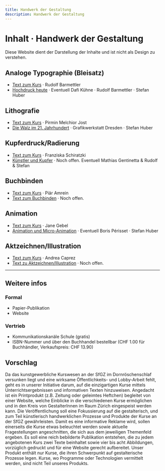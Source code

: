 ```yaml
---
title: Handwerk der Gestaltung
description: Handwerk der Gestaltung
---
```



# Inhalt · Handwerk der Gestaltung


<div class="small">

Diese Website dient der Darstellung der Inhalte und ist nicht als Design zu verstehen.  

</div>





## Analoge Typographie (Bleisatz)
* [Text zum Kurs](./typographie/) · Rudolf Barmettler
* [Hochdruck heute](./hochdruck/) · Eventuell Dafi Kühne · Rudolf Barmettler · Stefan Huber

## Lithografie
* [Text zum Kurs](./lithografie/) · Pirmin Melchior Jost
* [Die Walz im 21. Jahrhundert](./walz/) · Grafikwerkstatt Dresden · Stefan Huber

## Kupferdruck/Radierung
* [Text zum Kurs](./tiefdruck/) · Franziska Schiratzki
* [Künstler und Kupfer](./kupfer/) · Noch offen. Eventuell Mathias Gentinetta & Rudolf & Stefan

## Buchbinden
* [Text zum Kurs](./buchbinden/) · Piär Amrein
* [Text zum Buchbinden](./buchbinden-text/) · Noch offen.

## Animation
* [Text zum Kurs](./animation/) · Jane Gebel
* [Animation und Micro-Animation](./micro-animation/) · Eventuell Boris Périsset · Stefan Huber

## Aktzeichnen/Illustration
* [Text zum Kurs](./illustration/) · Andrea Caprez
* [Text zu Aktzeichnen/Illustration](./illustration-text/) · Noch offen.


---

## Weitere infos

### Formal
* Papier-Publikation
* Website

### Vertrieb
* Kommunikationskanäle Schule (gratis)
* ISBN-Nummer und über den Buchhandel bestellbar (CHF 1.00 für Buchhändler, Verkaufspreis: CHF 13.90)

## Vorschlag
Da das kunstgewerbliche Kurswesen an der SfGZ im Dornröschenschlaf versunken liegt und eine wirksame Öffentlichkeits- und Lobby-Arbeit fehlt, geht es in unserer Initiative darum, auf die einzigartigen Kurse mittels Unterrichtsergebnissen und informativen Texten hinzuweisen.
Angedacht ist ein Printprodukt (z.B. Zeitung oder geleimtes Heftchen) begleitet von einer Website, welche Einblicke in die verschiedenen Kurse ermöglichen und in den Kreis von GestalterInnen im Raum Zürich eingespeist werden kann.
Die Veröffentlichung soll eine Fokussierung auf die gestalterisch, und zum Teil künstlerisch handwerklichen Prozesse und Produkte der Kurse an der SfGZ gewährleisten. Damit es eine informative Reklame wird, sollen einerseits die Kurse etwas beleuchtet werden sowie aktuelle Fragestellungen angeschnitten, die sich aus dem jeweiligen Themenfeld ergeben. Es soll eine reich bebilderte Publikation entstehen, die zu jedem angebotenen Kurs zwei Texte beinhaltet sowie vier bis acht Abbildungen, vorzüglich gedruckt und für eine Website gerecht aufbereitet.
Unser Produkt enthält nur Kurse, die ihren Schwerpunkt auf gestalterische Prozesse legen. Kurse, wo Programme oder Technologien vermittelt werden, sind nicht Teil unseres Produkts.
